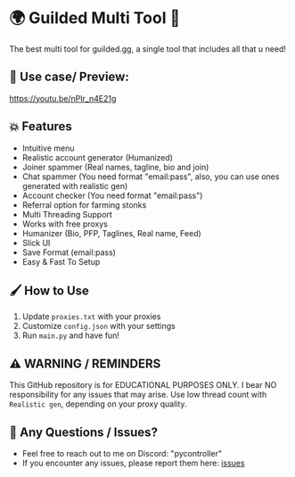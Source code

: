 # 🌍 Guilded Multi Tool 🚀

The best multi tool for guilded.gg, a single tool that includes all that u need!

## 🎥 Use case/ Preview:

https://youtu.be/nPlr_n4E21g

## 💥 Features
- Intuitive menu
- Realistic account generator (Humanized)
- Joiner spammer (Real names, tagline, bio and join)
- Chat spammer (You need format "email:pass", also, you can use ones generated with realistic gen)
- Account checker (You need format "email:pass")
- Referral option for farming stonks
- Multi Threading Support
- Works with free proxys
- Humanizer (Bio, PFP, Taglines, Real name, Feed)
- Slick UI
- Save Format (email:pass)
- Easy & Fast To Setup

## 🖌️ How to Use
1. Update `proxies.txt` with your proxies
2. Customize `config.json` with your settings
3. Run `main.py` and have fun!

## ⚠️ WARNING / REMINDERS
This GitHub repository is for EDUCATIONAL PURPOSES ONLY. I bear NO responsibility for any issues that may arise.
Use low thread count with `Realistic gen`, depending on your proxy quality.

## 🎉 Any Questions / Issues?

- Feel free to reach out to me on Discord: "pycontroller"
- If you encounter any issues, please report them here: [issues](https://github.com/PyController/guilded-multi-tool/issues/new)

